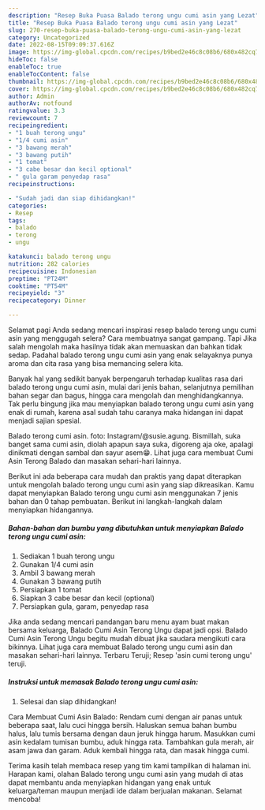 ```yaml
---
description: "Resep Buka Puasa Balado terong ungu cumi asin yang Lezat"
title: "Resep Buka Puasa Balado terong ungu cumi asin yang Lezat"
slug: 270-resep-buka-puasa-balado-terong-ungu-cumi-asin-yang-lezat
category: Uncategorized
date: 2022-08-15T09:09:37.616Z
image: https://img-global.cpcdn.com/recipes/b9bed2e46c8c08b6/680x482cq70/balado-terong-ungu-cumi-asin-foto-resep-utama.jpg
hideToc: false
enableToc: true
enableTocContent: false
thumbnail: https://img-global.cpcdn.com/recipes/b9bed2e46c8c08b6/680x482cq70/balado-terong-ungu-cumi-asin-foto-resep-utama.jpg
cover: https://img-global.cpcdn.com/recipes/b9bed2e46c8c08b6/680x482cq70/balado-terong-ungu-cumi-asin-foto-resep-utama.jpg
author: Admin
authorAv: notfound
ratingvalue: 3.3
reviewcount: 7
recipeingredient:
- "1 buah terong ungu"
- "1/4 cumi asin"
- "3 bawang merah"
- "3 bawang putih"
- "1 tomat"
- "3 cabe besar dan kecil optional"
- " gula garam penyedap rasa"
recipeinstructions:

- "Sudah jadi dan siap dihidangkan!"
categories:
- Resep
tags:
- balado
- terong
- ungu

katakunci: balado terong ungu 
nutrition: 282 calories
recipecuisine: Indonesian
preptime: "PT24M"
cooktime: "PT54M"
recipeyield: "3"
recipecategory: Dinner

---
```



Selamat pagi Anda sedang mencari inspirasi resep balado terong ungu cumi asin yang menggugah selera? Cara membuatnya sangat gampang. Tapi Jika salah mengolah maka hasilnya tidak akan memuaskan dan bahkan tidak sedap. Padahal balado terong ungu cumi asin yang enak selayaknya punya aroma dan cita rasa yang bisa memancing selera kita.


Banyak hal yang sedikit banyak berpengaruh terhadap kualitas rasa dari balado terong ungu cumi asin, mulai dari jenis bahan, selanjutnya pemilihan bahan segar dan bagus, hingga cara mengolah dan menghidangkannya. Tak perlu bingung jika mau menyiapkan balado terong ungu cumi asin yang enak di rumah, karena asal sudah tahu caranya maka hidangan ini dapat menjadi sajian spesial.

Balado terong cumi asin. foto: Instagram/@susie.agung. Bismillah, suka banget sama cumi asin, diolah apapun saya suka, digoreng aja oke, apalagi dinikmati dengan sambal dan sayur asem😁. Lihat juga cara membuat Cumi Asin Terong Balado dan masakan sehari-hari lainnya.


Berikut ini ada beberapa cara mudah dan praktis yang dapat diterapkan untuk mengolah balado terong ungu cumi asin yang siap dikreasikan. Kamu dapat menyiapkan Balado terong ungu cumi asin menggunakan 7 jenis bahan dan 0 tahap pembuatan. Berikut ini langkah-langkah dalam menyiapkan hidangannya.

<!--inarticleads1-->

##### Bahan-bahan dan bumbu yang dibutuhkan untuk menyiapkan Balado terong ungu cumi asin:

1. Sediakan 1 buah terong ungu
1. Gunakan 1/4 cumi asin
1. Ambil 3 bawang merah
1. Gunakan 3 bawang putih
1. Persiapkan 1 tomat
1. Siapkan 3 cabe besar dan kecil (optional)
1. Persiapkan  gula, garam, penyedap rasa


Jika anda sedang mencari pandangan baru menu ayam buat makan bersama keluarga, Balado Cumi Asin Terong Ungu dapat jadi opsi. Balado Cumi Asin Terong Ungu begitu mudah dibuat jika saudara mengikuti cara bikinnya. Lihat juga cara membuat Balado terong ungu cumi asin dan masakan sehari-hari lainnya. Terbaru Teruji; Resep &#39;asin cumi terong ungu&#39; teruji. 

<!--inarticleads2-->

##### Instruksi untuk memasak Balado terong ungu cumi asin:


1. Selesai dan siap dihidangkan!

Cara Membuat Cumi Asin Balado: Rendam cumi dengan air panas untuk beberapa saat, lalu cuci hingga bersih. Haluskan semua bahan bumbu halus, lalu tumis bersama dengan daun jeruk hingga harum. Masukkan cumi asin kedalam tumisan bumbu, aduk hingga rata. Tambahkan gula merah, air asam jawa dan garam. Aduk kembali hingga rata, dan masak hingga cumi. 

Terima kasih telah membaca resep yang tim kami tampilkan di halaman ini. Harapan kami, olahan Balado terong ungu cumi asin yang mudah di atas dapat membantu anda menyiapkan hidangan yang enak untuk keluarga/teman maupun menjadi ide dalam berjualan makanan. Selamat mencoba!

